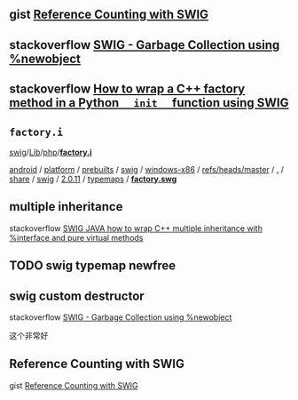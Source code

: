 ## gist [Reference Counting with SWIG](https://gist.github.com/burlen/aa8ed63224ca91e1d9a74c3c42b39d74)





## stackoverflow [SWIG - Garbage Collection using %newobject](https://stackoverflow.com/questions/4576597/swig-garbage-collection-using-newobject)



## stackoverflow [How to wrap a C++ factory method in a Python `__init__` function using SWIG](https://stackoverflow.com/questions/9790721/how-to-wrap-a-c-factory-method-in-a-python-init-function-using-swig)



## `factory.i`

[swig](https://github.com/swig/swig)/[Lib](https://github.com/swig/swig/tree/master/Lib)/[php](https://github.com/swig/swig/tree/master/Lib/php)/[**factory.i**](https://github.com/swig/swig/blob/master/Lib/php/factory.i)



[android](https://android.googlesource.com/?format=HTML) / [platform](https://android.googlesource.com/platform/) / [prebuilts](https://android.googlesource.com/platform/prebuilts/) / [swig](https://android.googlesource.com/platform/prebuilts/swig/) / [windows-x86](https://android.googlesource.com/platform/prebuilts/swig/windows-x86/) / [refs/heads/master](https://android.googlesource.com/platform/prebuilts/swig/windows-x86/+/refs/heads/master) / [.](https://android.googlesource.com/platform/prebuilts/swig/windows-x86/+/refs/heads/master/) / [share](https://android.googlesource.com/platform/prebuilts/swig/windows-x86/+/refs/heads/master/share) / [swig](https://android.googlesource.com/platform/prebuilts/swig/windows-x86/+/refs/heads/master/share/swig?autodive=0) / [2.0.11](https://android.googlesource.com/platform/prebuilts/swig/windows-x86/+/refs/heads/master/share/swig/2.0.11) / [typemaps](https://android.googlesource.com/platform/prebuilts/swig/windows-x86/+/refs/heads/master/share/swig/2.0.11/typemaps) / [**factory.swg**](https://android.googlesource.com/platform/prebuilts/swig/windows-x86/+/refs/heads/master/share/swig/2.0.11/typemaps/factory.swg)



## multiple inheritance

stackoverflow [SWIG JAVA how to wrap C++ multiple inheritance with %interface and pure virtual methods](https://stackoverflow.com/questions/38358017/swig-java-how-to-wrap-c-multiple-inheritance-with-interface-and-pure-virtual)



## TODO swig  typemap newfree



## swig custom destructor

stackoverflow [SWIG - Garbage Collection using %newobject](https://stackoverflow.com/questions/4576597/swig-garbage-collection-using-newobject)

这个非常好

## Reference Counting with SWIG

gist [Reference Counting with SWIG](https://gist.github.com/burlen/aa8ed63224ca91e1d9a74c3c42b39d74)